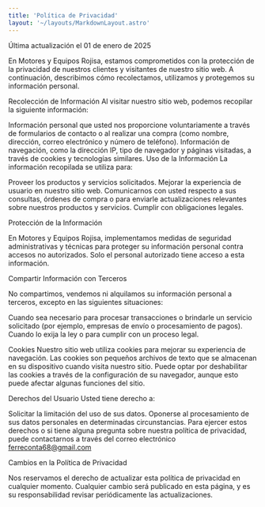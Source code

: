 ```yaml
---
title: 'Política de Privacidad'
layout: '~/layouts/MarkdownLayout.astro'
---
```


Última actualización el 01 de enero de 2025

En Motores y Equipos Rojisa, estamos comprometidos con la protección de la privacidad de nuestros clientes y visitantes de nuestro sitio web. A continuación, describimos cómo recolectamos, utilizamos y protegemos su información personal.

Recolección de Información
Al visitar nuestro sitio web, podemos recopilar la siguiente información:

Información personal que usted nos proporcione voluntariamente a través de formularios de contacto o al realizar una compra (como nombre, dirección, correo electrónico y número de teléfono).
Información de navegación, como la dirección IP, tipo de navegador y páginas visitadas, a través de cookies y tecnologías similares.
Uso de la Información
La información recopilada se utiliza para:

Proveer los productos y servicios solicitados.
Mejorar la experiencia de usuario en nuestro sitio web.
Comunicarnos con usted respecto a sus consultas, órdenes de compra o para enviarle actualizaciones relevantes sobre nuestros productos y servicios.
Cumplir con obligaciones legales.

Protección de la Información

En Motores y Equipos Rojisa, implementamos medidas de seguridad administrativas y  técnicas para proteger su información personal contra accesos no autorizados. Solo el personal autorizado tiene acceso a esta información.

Compartir Información con Terceros

No compartimos, vendemos ni alquilamos su información personal a terceros, excepto en las siguientes situaciones:

Cuando sea necesario para procesar transacciones o brindarle un servicio solicitado (por ejemplo, empresas de envío o procesamiento de pagos).
Cuando lo exija la ley o para cumplir con un proceso legal.

Cookies
Nuestro sitio web utiliza cookies para mejorar su experiencia de navegación. Las cookies son pequeños archivos de texto que se almacenan en su dispositivo cuando visita nuestro sitio. Puede optar por deshabilitar las cookies a través de la configuración de su navegador, aunque esto puede afectar algunas funciones del sitio.

Derechos del Usuario
Usted tiene derecho a:

Solicitar la limitación del uso de sus datos.
Oponerse al procesamiento de sus datos personales en determinadas circunstancias.
Para ejercer estos derechos o si tiene alguna pregunta sobre nuestra política de privacidad, puede contactarnos a través del correo electrónico ferreconta68@gmail.com

Cambios en la Política de Privacidad

Nos reservamos el derecho de actualizar esta política de privacidad en cualquier momento. Cualquier cambio será publicado en esta página, y es su responsabilidad revisar periódicamente las actualizaciones.